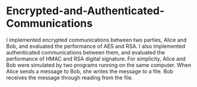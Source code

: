 # Encrypted-and-Authenticated-Communications
I implemented encrypted communications between two parties, Alice and Bob, and evaluated the performance of AES and RSA. I also implemented authenticated communications between them, and evaluated the performance of HMAC and RSA digital signature. For simplicity, Alice and Bob were simulated by two programs running on the same computer. When Alice sends a message to Bob, she writes the message to a file. Bob receives the message through reading from the file.
